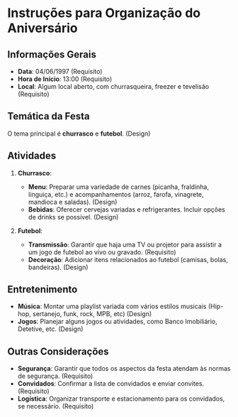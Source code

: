 # Instruções para Organização do Aniversário

## Informações Gerais

- **Data**: 04/06/1997 (Requisito)
- **Hora de Início**: 13:00 (Requisito)
- **Local**: Algum local aberto, com churrasqueira, freezer e tevelisão (Requisito)

## Temática da Festa

O tema principal é **churrasco** e **futebol**. (Design)

## Atividades

1. **Churrasco**:
   - **Menu**: Preparar uma variedade de carnes (picanha, fraldinha, linguiça, etc.) e acompanhamentos (arroz, farofa, vinagrete, mandioca e saladas). (Design)
   - **Bebidas**: Oferecer cervejas variadas e refrigerantes. Incluir opções de drinks se possível. (Design)

2. **Futebol**:
   - **Transmissão**: Garantir que haja uma TV ou projetor para assistir a um jogo de futebol ao vivo ou gravado. (Requisito)
   - **Decoração**: Adicionar itens relacionados ao futebol (camisas, bolas, bandeiras). (Design)

## Entretenimento

- **Música**: Montar uma playlist variada com vários estilos musicais (Hip-hop, sertanejo, funk, rock, MPB, etc)  (Design)
- **Jogos**: Planejar alguns jogos ou atividades, como Banco Imobiliário, Detetive, etc. (Design)

## Outras Considerações

- **Segurança**: Garantir que todos os aspectos da festa atendam às normas de segurança. (Requisito)
- **Convidados**: Confirmar a lista de convidados e enviar convites. (Requisito)
- **Logística**: Organizar transporte e estacionamento para os convidados, se necessário. (Requisito)
